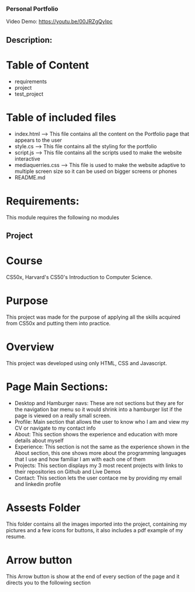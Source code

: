 ### Personal Portfolio
Video Demo:  <https://youtu.be/00JRZgQyIpc>
## Description:
# Table of Content
- requirements
- project
- test_project

# Table of included files
- index.html --> This file contains all the content on the Portfolio page that appears to the user
- style.cs --> This file contains all the styling for the portfolio
- script.js --> This file contains all the scripts used to make the website interactive
- mediaquerries.css --> This file is used to make the website adaptive to multiple screen size so it can be used on bigger screens or phones
- README.md

# Requirements:
This module requires the following no modules

## Project
# Course
CS50x, Harvard's CS50's Introduction to Computer Science.
# Purpose
This project was made for the purpose of applying all the skills acquired from CS50x and putting them into practice.
# Overview
This project was developed using only HTML, CSS and Javascript.
# Page Main Sections:
- Desktop and Hamburger navs: These are not sections but they are for the navigation bar menu so it would shrink into a hamburger list if the page is viewed on a really small screen.
- Profile: Main section that allows the user to know who I am and view my CV or navigate to my contact info
- About: This section shows the experience and education with more details about myself
- Experience: This section is not the same as the experience shown in the About section, this one shows more about the programming languages that I use and how familiar I am with each one of them
- Projects: This section displays my 3 most recent projects with links to their repositories on Github and Live Demos
- Contact: This section lets the user contace me by providing my email and linkedin profile
# Assests Folder
This folder contains all the images imported into the project, containing my pictures and a few icons for buttons, it also includes a pdf example of my resume.
# Arrow button
This Arrow button is show at the end of every section of the page and it directs you to the following section
